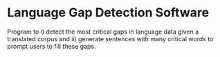 # Language Gap Detection Software

Program to i) detect the most critical gaps in language data given a translated corpus and ii) generate sentences with many critical words to prompt users to fill these gaps.
